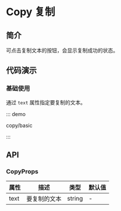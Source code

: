 # Copy 复制

## 简介

可点击复制文本的按钮，会显示复制成功的状态。

## 代码演示

### 基础使用

通过 `text` 属性指定要复制的文本。

::: demo

copy/basic

:::

## API

### CopyProps

| 属性 | 描述         | 类型   | 默认值 |
| ---- | ------------ | ------ | ------ |
| text | 要复制的文本 | string | -      |
